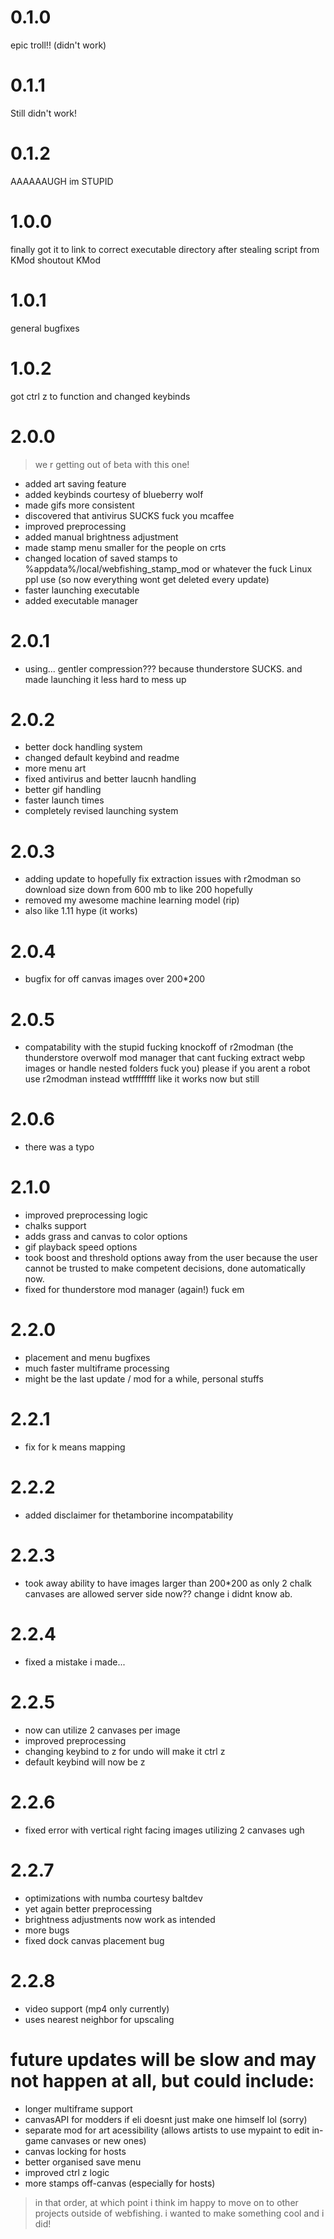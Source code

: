 # 0.1.0
epic troll!! (didn't work)
# 0.1.1
Still didn't work!
# 0.1.2
AAAAAAUGH im STUPID
# 1.0.0
finally got it to link to correct executable directory after stealing script from KMod shoutout KMod
# 1.0.1
general bugfixes
# 1.0.2
got ctrl z to function and changed keybinds
# 2.0.0
> we r getting out of beta with this one!
- added art saving feature
- added keybinds courtesy of blueberry wolf
- made gifs more consistent
- discovered that antivirus SUCKS fuck you mcaffee
- improved preprocessing
- added manual brightness adjustment
- made stamp menu smaller for the people on crts
- changed location of saved stamps to %appdata%/local/webfishing_stamp_mod or whatever the fuck Linux ppl use (so now everything wont get deleted every update)
- faster launching executable
- added executable manager
# 2.0.1
- using... gentler compression??? because thunderstore SUCKS. and made launching it less hard to mess up
# 2.0.2 
- better dock handling system
- changed default keybind and readme
- more menu art
- fixed antivirus and better laucnh handling
- better gif handling
- faster launch times
- completely revised launching system
# 2.0.3
- adding update to hopefully fix extraction issues with r2modman so download size down from 600 mb to like  200 hopefully
- removed my awesome machine learning model (rip)
- also like 1.11 hype (it works)
# 2.0.4 
- bugfix for off canvas images over 200*200
# 2.0.5 
- compatability with the stupid fucking knockoff of r2modman (the thunderstore overwolf mod manager that cant fucking extract webp images or handle nested folders fuck you) please if you arent a robot use r2modman instead wtffffffff like it works now but still
# 2.0.6 
- there was a typo 
# 2.1.0
- improved preprocessing logic
- chalks support
- adds grass and canvas to color options
- gif playback speed options
- took boost and threshold options away from the user because the user cannot be trusted to make competent decisions, done automatically now.
- fixed for thunderstore mod manager (again!) fuck em
# 2.2.0
- placement and menu bugfixes
- much faster multiframe processing
- might be the last update / mod for a while, personal stuffs
# 2.2.1 
- fix for k means mapping
# 2.2.2
- added disclaimer for thetamborine incompatability
# 2.2.3
- took away ability to have images larger than 200*200 as only 2 chalk canvases are allowed server side now?? change i didnt know ab.
# 2.2.4 
- fixed a mistake i made...
# 2.2.5
- now can utilize 2 canvases per image
- improved preprocessing
- changing keybind to z for undo will make it ctrl z
- default keybind will now be z
# 2.2.6
- fixed error with vertical right facing images utilizing 2 canvases ugh
# 2.2.7
- optimizations with numba courtesy baltdev
- yet again better preprocessing
- brightness adjustments now work as intended
- more bugs
- fixed dock canvas placement bug
# 2.2.8
- video support (mp4 only currently)
- uses nearest neighbor for upscaling
# future updates will be slow and may not happen at all, but could include:
- longer multiframe support
- canvasAPI for modders if eli doesnt just make one himself lol (sorry)
- separate mod for art acessibility (allows artists to use mypaint to edit in-game canvases or new ones)
- canvas locking for hosts
- better organised save menu
- improved ctrl z logic
- more stamps off-canvas (especially for hosts)
> in that order, at which point i think im happy to move on to other projects outside of webfishing. i wanted to make something cool and i did!